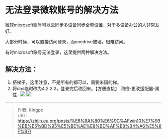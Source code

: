 # 无法登录微软账号的解决方法


<!--more-->
微软microsoft账号可以云同步多设备同步全套设置，对于多设备办公的人非常友好。

大部分时候，可以直接访问登录，而onedrive被墙，很难访问。

有时microsoft账号无法登录，这里提供两种解决方法。

## 解决方法：
1. 搭梯子，这里注意，不是所有的都可以，需要米国的梯。
2. 将dns临时改为4.2.2.2，登录完后改回来。【方便直接】
网络-更改适配器-属性-
![](https://s3.bmp.ovh/imgs/2022/09/06/f1dc2bdc9bb36a5f.webp " ")
![](https://s3.bmp.ovh/imgs/2022/09/06/ff2c915064831edc.webp " ")


---

> 作者: Kingpo  
> URL: https://zhjin.eu.org/posts/%E6%8A%80%E6%9C%AFwin10%E7%99%BB%E5%BD%95%E5%BE%AE%E8%BD%AF%E8%B4%A6%E5%8F%B7/  

